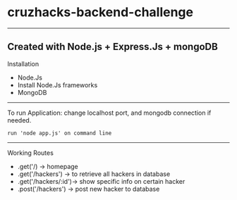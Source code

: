 # cruzhacks-backend-challenge 
---------------------------------------------
Created with Node.js + Express.Js + mongoDB 
---------------------------------------------

Installation
  - Node.Js
  - Install Node.Js frameworks 
  - MongoDB 
  
-----------------------------------------
To run Application: 
    change localhost port, and mongodb connection if needed.
    
    run 'node app.js' on command line 
    
-----------------------------------------
Working Routes 
  
  - .get('/) -> homepage
  - .get('/hackers')  -> to retrieve all hackers in database 
  - .get('/hackers/:id')-> show specific info on certain hacker
  - .post('/hackers') -> post new hacker to database
 
